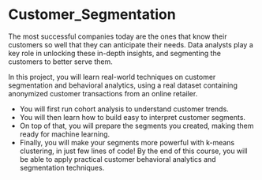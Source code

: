 # Customer_Segmentation

The most successful companies today are the ones that know their customers so well that they can anticipate their needs. 
Data analysts play a key role in unlocking these in-depth insights, and segmenting the customers to better serve them. 

In this project, you will learn real-world techniques on customer segmentation and behavioral analytics, using a real dataset containing anonymized customer transactions from an online retailer. 
- You will first run cohort analysis to understand customer trends. 
- You will then learn how to build easy to interpret customer segments. 
- On top of that, you will prepare the segments you created, making them ready for machine learning. 
- Finally, you will make your segments more powerful with k-means clustering, in just few lines of code! By the end of this course, you will be able to apply practical customer behavioral analytics and segmentation techniques.
